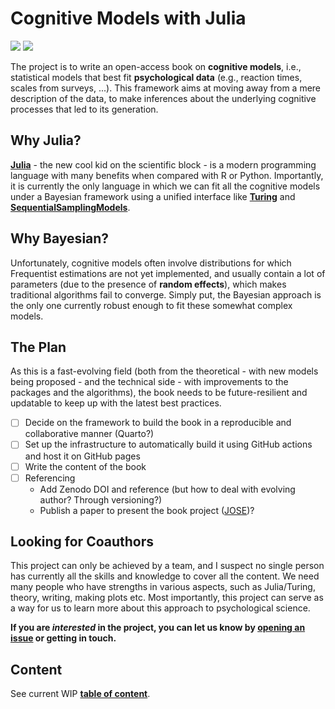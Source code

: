 # Cognitive Models with Julia

[![](https://img.shields.io/badge/status-looking_for_collaborators-orange)](https://github.com/DominiqueMakowski/CognitiveModels/issues)
[![](https://img.shields.io/badge/access-open-green)](https://dominiquemakowski.github.io/CognitiveModels/)

The project is to write an open-access book on **cognitive models**, i.e., statistical models that best fit **psychological data** (e.g., reaction times, scales from surveys, ...). 
This framework aims at moving away from a mere description of the data, to make inferences about the underlying cognitive processes that led to its generation.

## Why Julia?

[**Julia**](https://julialang.org/) - the new cool kid on the scientific block - is a modern programming language with many benefits when compared with R or Python.
Importantly, it is currently the only language in which we can fit all the cognitive models under a Bayesian framework using a unified interface like [**Turing**](https://turing.ml/) and [**SequentialSamplingModels**](https://github.com/itsdfish/SequentialSamplingModels.jl).

## Why Bayesian?

Unfortunately, cognitive models often involve distributions for which Frequentist estimations are not yet implemented, and usually contain a lot of parameters (due to the presence of **random effects**), which makes traditional algorithms fail to converge.
Simply put, the Bayesian approach is the only one currently robust enough to fit these somewhat complex models.

## The Plan

As this is a fast-evolving field (both from the theoretical - with new models being proposed - and the technical side - with improvements to the packages and the algorithms), the book needs to be future-resilient and updatable to keep up with the latest best practices. 

- [ ] Decide on the framework to build the book in a reproducible and collaborative manner (Quarto?)
- [ ] Set up the infrastructure to automatically build it using GitHub actions and host it on GitHub pages
- [ ] Write the content of the book
- [ ] Referencing
  - Add Zenodo DOI and reference (but how to deal with evolving author? Through versioning?)
  - Publish a paper to present the book project ([JOSE](https://jose.theoj.org/))?


## Looking for Coauthors

This project can only be achieved by a team, and I suspect no single person has currently all the skills and knowledge to cover all the content. We need many people who have strengths in various aspects, such as Julia/Turing, theory, writing, making plots etc.
Most importantly, this project can serve as a way for us to learn more about this approach to psychological science. 

**If you are *interested* in the project, you can let us know by [opening an issue](https://github.com/DominiqueMakowski/CognitiveModels/issues) or getting in touch.**

## Content

See current WIP [**table of content**](https://dominiquemakowski.github.io/CognitiveModels/).
